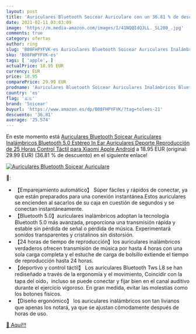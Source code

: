 ```yaml
---
layout: post
title: 'Auriculares Bluetooth Soicear Auriculare con un 36.81 % de descuento'
date: 2021-02-11 03:03:09
image: 'https://m.media-amazon.com/images/I/41NQQIdQJLL._SL200_.jpg'
comments: true
category: ofertas
author: ring
slug: 'B08FHPYFVK-es Auriculares Bluetooth Soicear Auriculares Inalámbricos...'
sku: 'B08FHPYFVK-es'
tags: [ 'apple', ]
actualPrice: 18.95 EUR
currency: EUR
price: 18.95
comparePrice: 29.99 EUR
prodname: 'Auriculares Bluetooth Soicear Auriculares Inalámbricos Bluetooth 5.0 Estéreo In Ear Auriculares Deporte Reproducción de 25 Horas  Control Táctil para Xiaomi  Apple  Android'
country: 'es'
flag: '🇪🇸'
brand: 'Soicear'
buyurl: 'https://www.amazon.es/dp/B08FHPYFVK/?tag=tolees-21'
descuento: '36.81'
average: '25.574'
---
```


En este momento está [Auriculares Bluetooth Soicear Auriculares Inalámbricos Bluetooth 5.0 Estéreo In Ear Auriculares Deporte Reproducción de 25 Horas  Control Táctil para Xiaomi  Apple  Android](https://www.amazon.es/dp/B08FHPYFVK/?tag=tolees-21) a 18.95 EUR (original: 29.99 EUR) (36.81 %  de descuento) en el siguiente enlace!

[![Auriculares Bluetooth Soicear Auriculare](https://m.media-amazon.com/images/I/41NQQIdQJLL._SL200_.jpg)](https://www.amazon.es/dp/B08FHPYFVK/?tag=tolees-21)

🔎:

- 【Emparejamiento automático】 Súper fáciles y rápidos de conectar, ya que están preparados para una conexión instantánea.Estos auriculares se encienden al sacarlos de su caja en cuestión de segundos y se conectan instantáneamente.
- 【Bluetooth 5.0】auriculares inalámbricos adoptan la tecnología Bluetooth 5.0 más avanzada, proporciona una transmisión rápida y estable sin pérdida de señal o pérdida de música. Experimentará sonidos transparentes y cristalinos sin distorsión.
- 【24 horas de tiempo de reproducción】los auriculares inalámbricos verdaderos ofrecen transmisión de música por hasta 4 horas con una sola carga completa y el estuche de carga de bolsillo extiende el tiempo de reproducción hasta 24 horas.
- 【deportivo y control táctil】 Los auriculares Bluetooth Tws L8 se han rediseñado a través de la ergonomía y el movimiento, Coincidir con la tapa del oído，incluso se puede conectar y fijar bien en el canal auditivo durante el ejercicio vigoroso. En gran medida, evitar las molestias como los botones físicos.
- 【Diseño ergonómico】 los auriculares inalámbricos son tan livianos que apenas los notará, ya que se ajustan cómodamente después de horas de uso.

[🛒 Aquí!!!](https://www.amazon.es/dp/B08FHPYFVK/?tag=tolees-21)
